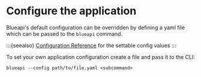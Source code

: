 # Configure the application

Blueapi's default configuration can be overridden 
by defining a yaml file which can be passed to the `blueapi` command.

:::{seealso}
[Configuration Reference](../reference/api.md) for the settable config values
:::

To set your own application configuration create a file and pass it to the CLI:

``` 
blueapi --config path/to/file.yaml <subcommand>
```
